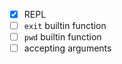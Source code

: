  - [X] REPL
 - [ ] `exit` builtin function
 - [ ] `pwd` builtin function
 - [ ] accepting arguments
